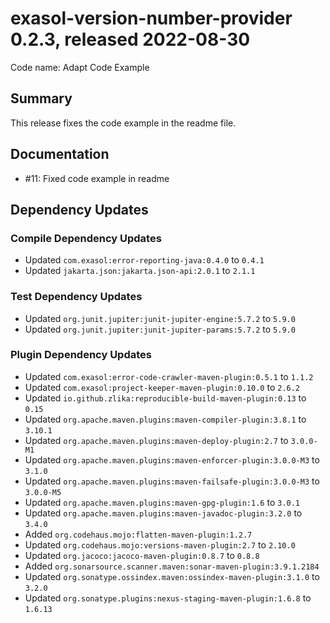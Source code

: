 # exasol-version-number-provider 0.2.3, released 2022-08-30

Code name: Adapt Code Example

## Summary

This release fixes the code example in the readme file.

## Documentation

* #11: Fixed code example in readme

## Dependency Updates

### Compile Dependency Updates

* Updated `com.exasol:error-reporting-java:0.4.0` to `0.4.1`
* Updated `jakarta.json:jakarta.json-api:2.0.1` to `2.1.1`

### Test Dependency Updates

* Updated `org.junit.jupiter:junit-jupiter-engine:5.7.2` to `5.9.0`
* Updated `org.junit.jupiter:junit-jupiter-params:5.7.2` to `5.9.0`

### Plugin Dependency Updates

* Updated `com.exasol:error-code-crawler-maven-plugin:0.5.1` to `1.1.2`
* Updated `com.exasol:project-keeper-maven-plugin:0.10.0` to `2.6.2`
* Updated `io.github.zlika:reproducible-build-maven-plugin:0.13` to `0.15`
* Updated `org.apache.maven.plugins:maven-compiler-plugin:3.8.1` to `3.10.1`
* Updated `org.apache.maven.plugins:maven-deploy-plugin:2.7` to `3.0.0-M1`
* Updated `org.apache.maven.plugins:maven-enforcer-plugin:3.0.0-M3` to `3.1.0`
* Updated `org.apache.maven.plugins:maven-failsafe-plugin:3.0.0-M3` to `3.0.0-M5`
* Updated `org.apache.maven.plugins:maven-gpg-plugin:1.6` to `3.0.1`
* Updated `org.apache.maven.plugins:maven-javadoc-plugin:3.2.0` to `3.4.0`
* Added `org.codehaus.mojo:flatten-maven-plugin:1.2.7`
* Updated `org.codehaus.mojo:versions-maven-plugin:2.7` to `2.10.0`
* Updated `org.jacoco:jacoco-maven-plugin:0.8.7` to `0.8.8`
* Added `org.sonarsource.scanner.maven:sonar-maven-plugin:3.9.1.2184`
* Updated `org.sonatype.ossindex.maven:ossindex-maven-plugin:3.1.0` to `3.2.0`
* Updated `org.sonatype.plugins:nexus-staging-maven-plugin:1.6.8` to `1.6.13`
